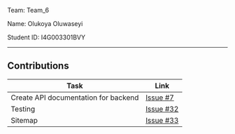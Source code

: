 Team: Team_6

Name: Olukoya Oluwaseyi

Student ID: I4G003301BVY
<hr />

## Contributions

| Task | Link |
|------|------|
| Create API documentation for backend | [Issue #7](https://github.com/zuri-training/team-6-auth-wiki/issues/7) |
| Testing | [Issue #32](https://github.com/zuri-training/team-6-auth-wiki/issues/32) |
| Sitemap | [Issue #33](https://github.com/zuri-training/team-6-auth-wiki/issues/33) |
